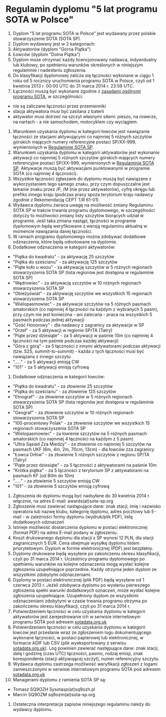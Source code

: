# Regulamin dyplomu  "5 lat programu SOTA w Polsce"

1. Dyplom "5 lat programu SOTA w Polsce" jest wydawany przez polskie stowarzyszenie SOTA (SOTA SP).
1. Dyplom wydawany jest w 2 kategoriach:
  1. Aktywatorów (dyplom "Górna Piątka")
  2. Łowców (dyplom "Dolna Piątka")
1. Dyplom może otrzymać każdy licencjonowany nadawca, indywidualny lub klubowy, po spełnieniu warunków określonych w niniejszym regulaminie i nadesłaniu zgłoszenia.
1. Do klasyfikacji dyplomowej zalicza się łączności wykonane w ciągu 1 roku od 5 rocznicy uruchomienia programu SOTA w Polsce, czyli od 1 kwietnia 2013 r.  00:00 UTC do 31 marca 2014 r. 23:59 UTC.
1. Łączności muszą być wykonane zgodnie z [zasadami ogólnymi programu SOTA](http://sota-sp.iq24.pl/default.asp?grupa=162829&temat=116302), w szczególności:
  * nie są zaliczane łączności przez przemienniki
  * stacja aktywatora musi być zasilana z baterii
  * aktywator musi dotrzeć na szczyt własnymi siłami: pieszo, na rowerze, na nartach - a nie samochodem, motocyklem czy wyciągiem.
1. Warunkiem uzyskania dyplomu  w kategorii łowców jest nawiązanie łączności ze stacjami aktywującymi co najmniej 5  różnych szczytów górskich mających numery referencyjne postaci SP/XX-999, wymienionych w [Regulaminie SOTA SP](http://www.sota.org.uk/docs/ARM-Poland-20080401.pdf).
1. Warunkiem uzyskania dyplomu w kategorii aktywatorów jest wykonanie aktywacji co najmniej 5 różnych szczytów górskich mających numery referencyjne postaci SP/XX-999, wymienionych w [Regulaminie SOTA SP](http://www.sota.org.uk/docs/ARM-Poland-20080401.pdf). Aktywacje muszą być aktywacjami punktowanymi w programie SOTA (co najmniej 4 łączności).
1. Wszystkie łączności zgłaszane do dyplomu muszą być nawiązane z wykorzystaniem tego samego znaku, przy czym dopuszczalne jest łamanie znaku przez /P, /M (nie przez aktywatorów), cyfrę okręgu lub prefiks innego kraju (podczas pracy spoza terytorium kraju nadawcy zgodnie z Rekomendacją CEPT T/R 61-01).
1. Wydawca dyplomu zwraca uwagę na możliwość zmiany Regulaminu SOTA SP w trakcie trwania programu dyplomowego, w szczególności dotyczy to możliwości zmiany listy szczytów biorących udział w programie. Jeśli taka zmiana nastąpi, łączności w programie dyplomowym będą weryfikowane z wersją regulaminu aktualną w momencie nawiązania danej łączności.
1. W ramach programu dyplomowego można zdobywać dodatkowe odznaczenia, które będą odnotowane na dyplomie.
1. Dodatkowe odznaczenia w kategorii aktywatorów:
  * "Piątka do kwadratu" - za aktywację 25 szczytów
  * "Piątka do sześcianu" - za aktywację 125 szczytów
  * "Piąte koło u wozu" - za aktywację szczytów w 5 różnych regionach stowarzyszenia SOTA SP (lista regionów jest dostępna w regulaminie SOTA SP)
  * "Wędrowiec" - za aktywację szczytów w 10 różnych regionach stowarzyszenia SOTA SP
  * "Obieżyświat" - za aktywację szczytów we wszystkich 15 regionach stowarzyszenia SOTA SP
  * "Wielopasmowiec" - za aktywacje szczytów na 5 różnych pasmach amatorskich (co najmniej 4 łączności na każdym z wybranych 5 pasm), przy czym nie jest konieczna - ani zalecana - praca na wszystkich 5 pasmach podczas jednej aktywacji
  * "Gość Honorowy" - dla nadawcy z zagranicy za aktywacje w SP
  * "Orzeł" - za 5 aktywacji w regionie SP/TA (Tatry)
  * "Piąte przez dziesiąte" - za 5 aktywacji w paśmie 10m (co najmniej 4 łączności na tym paśmie podczas każdej aktywacji)
  * "Góra z górą" - za 5 łączności z innymi aktywatorami podczas aktywacji (tzw. S2S, summit-to-summit) - każda z tych łączności musi być nawiązana z innego szczytu
  * "....." - za 5 aktywacji emisją CW
  * "101" - za 5 aktywacji emisją cyfrową
1. Dodatkowe odznaczenia w kategorii łowców:
  * "Piątka do kwadratu" - za złowienie 25 szczytów
  * "Piątka do sześcianu" - za złowienie 125 szczytów
  * "Etnograf" - za złowienie szczytów w 5 różnych regionach stowarzyszenia SOTA SP (lista regionów jest dostępna w regulaminie SOTA SP)
  * "Geograf" - za złowienie szczytów w 10 różnych regionach stowarzyszenia SOTA SP
  * "100-procentowy Polak" - za złowienie szczytów we wszystkich 15 regionach stowarzyszenia SOTA SP
  * "Wielopasmowiec" - za łowienie szczytów na 5 różnych pasmach amatorskich (co najmniej 4 łączności na każdym z 5 pasm)
  * "Ultra Sąsiad Zza Miedzy" - za złowienie co najmniej 5 szczytów na pasmach UKF (6m, 4m, 2m, 70cm, 13cm) - dla łowców zza zagranicy
  * "Łowca Orłów" - za złowienie 5 różnych szczytów z regionu SP/TA (Tatry)
  * "Piąte przez dziesiąte" - za 5 łączności z aktywatorami na paśmie 10m
  * "Krótka piątka" - za 5 łączności z terytorium SP z aktywatorami na pasmach KF (od 80m do 10m)
  * "....." - za złowienie 5 szczytów emisją CW
  * "101" - za złowienie 5 szczytów emisją cyfrową
1. Zgłoszenia do dyplomu mogą być nadsyłane do 30 kwietnia 2014 r. włącznie, na adres E-mail: awards(at)sota-sp.org
1. Zgłoszenie musi zawierać następujące dane: znak stacji, imię i nazwisko operatora lub nazwę klubu, kategorię dyplomu, adres pocztowy lub E-mail - w zależności formy dyplomu (wydruk/plik PDF), listę dodatkowych odznaczeń
1. Istnieje możliwość dostarczenia dyplomu w postaci elektronicznej (format PDF) na adres E-mail podany w zgłoszeniu.
1. Koszt drukowanego dyplomu dla stacji z SP wynosi 12 PLN, dla stacji zagranicznych 5 EUR. Cena obejmuje wysyłkę dyplomu listem priorytetowym. Dyplom w formie elektronicznej (PDF) jest bezpłatny.
1. Dyplomy drukowane będą wysyłane po zakończeniu okresu klasyfikacji, czyli po 31 marca 2014 r. Uczestnicy programu dyplomowego po spełnieniu warunków na kolejne odznaczenia mogą wysłać kolejne zgłoszenia uzupełniające poprzednie. Każdy otrzyma jeden dyplom ze wszystkimi zdobytymi odznaczeniami.
1. Dyplomy w postaci elektronicznej (plik PDF) będą wysyłane od 1 czerwca 2013 r. Jeżeli zdobywca dyplomu po wysłaniu pierwszego zgłoszenia spełni warunki dodatkowych oznaczeń, może wysłać kolejne zgłoszenia uzupełniające. Uzupełniony dyplom ze wszystkimi odznaczeniami zdobytymi w czasie trwania programu otrzyma po zakończeniu okresu klasyfikacji, czyli po 31 marca 2014 r.
1. Potwierdzeniem łączności w celu uzyskania dyplomu w kategorii aktywatorów jest zarejestrowanie ich w serwisie internetowym programu SOTA pod adresem [sotadata.org.uk](http://sotadata.org.uk/)
1. Potwierdzeniem łączności w celu uzyskania dyplomu w kategorii łowców jest przesłanie  wraz ze zgłoszeniem logu dokumentującego wykonane łączności, w postaci papierowej lub elektronicznej, w formacie ADIF lub CSV (plik wyeksportowany z serwisu [sotadata.org.uk](http://sotadata.org.uk/)). Log powinien zawierać  następujące dane: znak stacji, datę i godzinę (czas UTC) łączności, pasmo, rodzaj emisji, znak korespondenta (stacji aktywującej szczyt), numer referencyjny szczytu.
1. Wydawca dyplomu  zastrzega możliwość weryfikacji zgłoszeń z logami zamieszczonymi w serwisie internetowym programu SOTA pod adresem [sotadata.org.uk](http://sotadata.org.uk/)
1. Managerami dyplomu z ramienia SOTA SP są:
 * Tomasz SQ9OZH 5ysotasp(at)sq9ozh.pl
 * Marcin SQ9OZM sq9ozm(at)sota-sp.org
1. Ostateczna interpretacja zapisów niniejszego regulaminu należy do wydawcy dyplomu.
